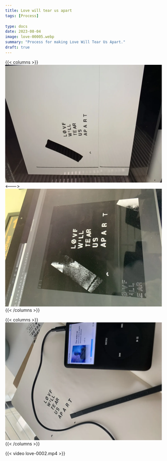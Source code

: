 ```yaml
---
title: Love will tear us apart
tags: [Process]

type: docs
date: 2023-08-04
image: love-00005.webp
summary: "Process for making Love Will Tear Us Apart."
draft: true
---
```

{{< columns >}}
![](love-00003.webp)
<--->
![](love-00004.webp)
{{< /columns >}}

{{< columns >}}
![](love-00001.webp)
{{< /columns >}}

{{< video love-0002.mp4 >}}